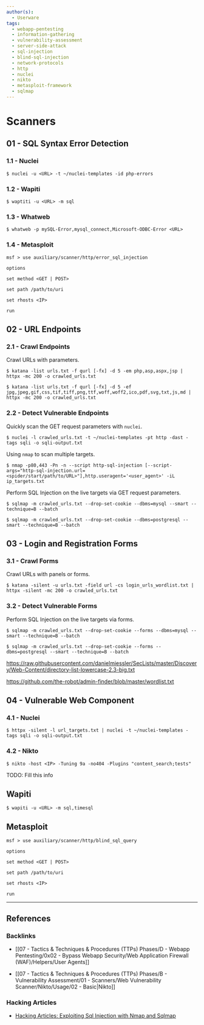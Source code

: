 ```yaml
---
author(s):
  - Userware
tags:
  - webapp-pentesting
  - information-gathering
  - vulnerability-assessment
  - server-side-attack
  - sql-injection
  - blind-sql-injection
  - network-protocols
  - http
  - nuclei
  - nikto
  - metasploit-framework
  - sqlmap
---
```

# Scanners

## 01 - SQL Syntax Error Detection

### 1.1 - Nuclei

```
$ nuclei -u <URL> -t ~/nuclei-templates -id php-errors
```

### 1.2 - Wapiti

```
$ waptiti -u <URL> -m sql
```

### 1.3 - Whatweb

```
$ whatweb -p mySQL-Error,mysql_connect,Microsoft-ODBC-Error <URL>
```

### 1.4 - Metasploit

```
msf > use auxiliary/scanner/http/error_sql_injection

options

set method <GET | POST>

set path /path/to/uri

set rhosts <IP>

run
```

## 02 - URL Endpoints

### 2.1 - Crawl Endpoints

Crawl URLs with parameters.

```
$ katana -list urls.txt -f qurl [-fx] -d 5 -em php,asp,aspx,jsp | httpx -mc 200 -o crawled_urls.txt

$ katana -list urls.txt -f qurl [-fx] -d 5 -ef jpg,jpeg,gif,css,tif,tiff,png,ttf,woff,woff2,ico,pdf,svg,txt,js,md | httpx -mc 200 -o crawled_urls.txt
```

### 2.2 - Detect Vulnerable Endpoints

Quickly scan the GET request parameters with `nuclei`.

```
$ nuclei -l crawled_urls.txt -t ~/nuclei-templates -pt http -dast -tags sqli -o sqli-output.txt
```

Using `nmap` to scan multiple targets.

```
$ nmap -p80,443 -Pn -n --script http-sql-injection [--script-args="http-sql-injection.url=<spider/start/path/to/URL>"],http.useragent='<user_agent>' -iL ip_targets.txt
```

Perform SQL Injection on the live targets via GET request parameters.

```
$ sqlmap -m crawled_urls.txt --drop-set-cookie --dbms=mysql --smart --technique=B --batch

$ sqlmap -m crawled_urls.txt --drop-set-cookie --dbms=postgresql --smart --technique=B --batch
```

## 03 - Login and Registration Forms

### 3.1 - Crawl Forms

Crawl URLs with panels or forms.

```
$ katana -silent -u urls.txt -field url -cs login_urls_wordlist.txt | httpx -silent -mc 200 -o crawled_urls.txt
```

### 3.2 - Detect Vulnerable Forms

Perform SQL Injection on the live targets via forms.

```
$ sqlmap -m crawled_urls.txt --drop-set-cookie --forms --dbms=mysql --smart --technique=B --batch

$ sqlmap -m crawled_urls.txt --drop-set-cookie --forms --dbms=postgresql --smart --technique=B --batch
```

https://raw.githubusercontent.com/danielmiessler/SecLists/master/Discovery/Web-Content/directory-list-lowercase-2.3-big.txt

https://github.com/the-robot/admin-finder/blob/master/wordlist.txt

## 04 - Vulnerable Web Component

### 4.1 - Nuclei

```
$ httpx -silent -l url_targets.txt | nuclei -t ~/nuclei-templates -tags sqli -o sqli-output.txt
```

### 4.2 - Nikto

```
$ nikto -host <IP> -Tuning 9a -no404 -Plugins "content_search;tests"
```

TODO: Fill this info

## Wapiti

```
$ wapiti -u <URL> -m sql,timesql
```

## Metasploit

```
msf > use auxiliary/scanner/http/blind_sql_query

options

set method <GET | POST>

set path /path/to/uri

set rhosts <IP>

run
```

---
## References

### Backlinks

- [[07 - Tactics & Techniques & Procedures (TTPs) Phases/D - Webapp Pentesting/0x02 - Bypass Webapp Security/Web Application Firewall (WAF)/Helpers/User Agents]]

- [[07 - Tactics & Techniques & Procedures (TTPs) Phases/B - Vulnerability Assessment/01 - Scanners/Web Vulnerability Scanner/Nikto/Usage/02 - Basic|Nikto]]

### Hacking Articles

- [Hacking Articles: Exploiting Sql Injection with Nmap and Sqlmap](https://www.hackingarticles.in/exploiting-sql-injection-nmap-sqlmap/)